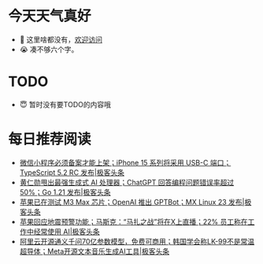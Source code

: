# 今天天气真好
- 👋 这里啥都没有，[欢迎访问](https://zhangfeng-ola.github.io/)
- 😭 凑不够六个字。
<!---
- 👀 I’m interested in ...
- 🌱 I’m currently learning ...
- 💞️ I’m looking to collaborate on ...
- 📫 How to reach me ...
- 😇 I'm doing something ...

--->

# TODO 
- 😇 暂时没有要TODO的内容哦

<!---
zhangfeng-ola/zhangfeng-ola is a ✨ special ✨ repository because its `README.md` (this file) appears on your GitHub profile.
You can click the Preview link to take a look at your changes.
--->

# 每日推荐阅读
<!-- BLOG-POST-LIST:START -->
- [微信小程序必须备案才能上架；iPhone 15 系列将采用 USB-C 端口；TypeScript 5.2 RC 发布|极客头条](https://blog.csdn.net/weixin_39786569/article/details/132202402)
- [黄仁勋甩出最强生成式 AI 处理器；ChatGPT 回答编程问题错误率超过 50%；Go 1.21 发布|极客头条](https://blog.csdn.net/weixin_39786569/article/details/132181294)
- [苹果已在测试 M3 Max 芯片；OpenAI 推出 GPTBot；MX Linux 23 发布|极客头条](https://blog.csdn.net/weixin_39786569/article/details/132159857)
- [苹果回应地震预警功能；马斯克：“马扎之战”将在X上直播；22% 员工称在工作中经常使用 AI|极客头条](https://blog.csdn.net/weixin_39786569/article/details/132140072)
- [阿里云开源通义千问70亿参数模型，免费可商用；韩国学会称LK-99不是常温超导体；Meta开源文本音乐生成AI工具|极客头条](https://blog.csdn.net/weixin_39786569/article/details/132097169)
<!-- BLOG-POST-LIST:END -->
